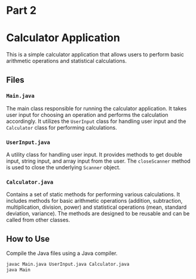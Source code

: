 <h1>Part 2</h1>

# Calculator Application

This is a simple calculator application that allows users to perform basic arithmetic operations and statistical calculations.

## Files

### `Main.java`

The main class responsible for running the calculator application. It takes user input for choosing an operation and performs the calculation accordingly. It utilizes the `UserInput` class for handling user input and the `Calculator` class for performing calculations.

### `UserInput.java`

A utility class for handling user input. It provides methods to get double input, string input, and array input from the user. The `closeScanner` method is used to close the underlying `Scanner` object.

### `Calculator.java`

Contains a set of static methods for performing various calculations. It includes methods for basic arithmetic operations (addition, subtraction, multiplication, division, power) and statistical operations (mean, standard deviation, variance). The methods are designed to be reusable and can be called from other classes.

## How to Use

Compile the Java files using a Java compiler.

   ```bash
   javac Main.java UserInput.java Calculator.java
   java Main